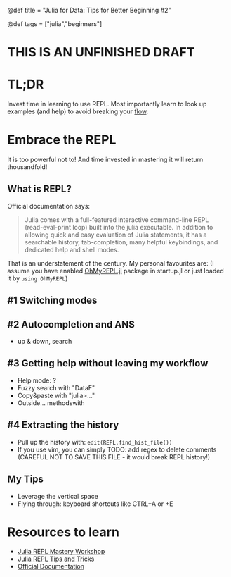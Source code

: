 @def title = "Julia for Data: Tips for Better Beginning #2"
<!-- @def published = "20 August 2022" -->
@def tags = ["julia","beginners"]

# THIS IS AN UNFINISHED DRAFT

# TL;DR
Invest time in learning to use REPL. Most importantly learn to look up examples (and help) to avoid breaking your [flow](https://en.wikipedia.org/wiki/Flow_(psychology)).

# Embrace the REPL
It is too powerful not to! And time invested in mastering it will return thousandfold!

## What is REPL?
Official documentation says:
> Julia comes with a full-featured interactive command-line REPL (read-eval-print loop) built into the julia executable. In addition to allowing quick and easy evaluation of Julia statements, it has a searchable history, tab-completion, many helpful keybindings, and dedicated help and shell modes.

That is an understatement of the century. My personal favourites are:
(I assume you have enabled [OhMyREPL.jl](https://github.com/KristofferC/OhMyREPL.jl) package in startup.jl or just loaded it by `using OhMyREPL`)

## #1 Switching modes

## #2 Autocompletion and ANS
- up & down, search

## #3 Getting help without leaving my workflow
- Help mode: ?
- Fuzzy search with "DataF"
- Copy&paste with "julia>…"
- Outside… methodswith

## #4 Extracting the history
- Pull up the history with: `edit(REPL.find_hist_file())`
- If you use vim, you can simply TODO: add regex to delete comments (CAREFUL NOT TO SAVE THIS FILE - it would break REPL history!)

## My Tips
- Leverage the vertical space
- Flying through: keyboard shortcuts like CTRL+A or +E

# Resources to learn
- [Julia REPL Mastery Workshop](https://www.youtube.com/watch?v=bHLXEUt5KLc)
- [Julia REPL Tips and Tricks](https://www.youtube.com/watch?v=EkgCENBFrAY)
- [Official Documentation](https://docs.julialang.org/en/v1/stdlib/REPL/)


